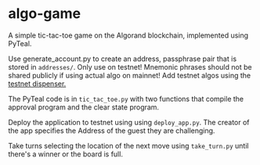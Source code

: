 # algo-game

A simple tic-tac-toe game on the Algorand blockchain, implemented using PyTeal.

Use generate_account.py to create an address, passphrase pair that is stored in `addresses/`. 
Only use on testnet! Mnemonic phrases should not be shared publicly if using actual algo on mainnet!
Add testnet algos using the [testnet dispenser.](https://bank.testnet.algorand.network)

The PyTeal code is in `tic_tac_toe.py` with two functions that compile the approval program and the clear state program.

Deploy the application to testnet using using `deploy_app.py`. The creator of the app specifies the Address of the guest they are challenging.

Take turns selecting the location of the next move using `take_turn.py` until there's a winner or the board is full.
